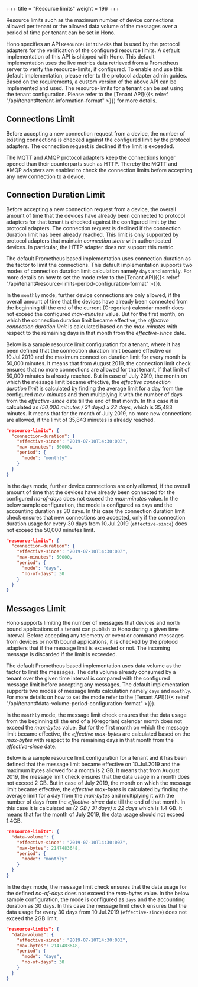 +++
title = "Resource limits"
weight = 196
+++

Resource limits such as the maximum number of device connections allowed per tenant or the allowed data volume of the messages over a period of time per tenant can be set in Hono. 

Hono specifies an API `ResourceLimitChecks` that is used by the protocol adapters for the verification of the configured resource limits. A default implementation of this API is shipped with Hono. This default implementation uses the live metrics data retrieved from a Prometheus server to verify the resource-limits, if configured. To enable and use this default implementation, please refer to the protocol adapter admin guides. Based on the requirements, a custom version of the above API can be implemented and used. The resource-limits for a tenant can be set using the tenant configuration. Please refer to the [Tenant API]({{< relref "/api/tenant#tenant-information-format" >}}) for more details.


## Connections Limit

Before accepting a new connection request from a device, the number of existing connections is checked against the configured limit by the protocol adapters. The connection request is declined if the limit is exceeded.

The MQTT and AMQP protocol adapters keep the connections longer opened than their counterparts such as HTTP. Thereby the MQTT and AMQP adapters are enabled to check the connection limits before accepting any new connection to a device.

## Connection Duration Limit

Before accepting a new connection request from a device, the overall amount of time that the devices have already been connected to protocol adapters for that tenant is checked against the configured limit by the protocol adapters. The connection request is declined if the connection duration limit has been already reached. This limit is only supported by protocol adapters that maintain *connection state* with authenticated devices. In particular, the HTTP adapter does not support this metric.

The default Prometheus based implementation uses connection duration as the factor to limit the connections. This default implementation supports two modes of connection duration limit calculation namely `days` and `monthly`. For more details on how to set the mode refer to the [Tenant API]({{< relref "/api/tenant#resource-limits-period-configuration-format" >}}).

In the `monthly` mode, further device connections are only allowed, if the overall amount of time that the devices have already been connected from the beginning till the end of the current (Gregorian) calendar month does not exceed the configured *max-minutes* value. But for the first month, on which the connection duration limit became effective, the *effective connection duration limit* is calculated based on the *max-minutes* with respect to the remaining days in that month from the *effective-since* date.

Below is a sample resource limit configuration for a tenant, where it has been defined that the connection duration limit became effective on 10.Jul.2019 and the maximum connection duration limit for every month is 50,000 minutes. It means that from August 2019, the connection limit check ensures that no more connections are allowed for that tenant, if that limit of 50,000 minutes is already reached. But in case of July 2019, the month on which the message limit became effective, the *effective connection duration limit* is calculated by finding the average limit for a day from the configured *max-minutes* and then multiplying it with the number of days from the *effective-since* date till the end of that month. In this case it is calculated as *(50,000 minutes / 31 days) x  22 days*, which is 35,483 minutes. It means that for the month of July 2019, no more new connections are allowed, if the limit of 35,843 minutes is already reached.

~~~json
"resource-limits": {
  "connection-duration": {
    "effective-since": "2019-07-10T14:30:00Z",
    "max-minutes": 50000,
    "period": {
      "mode": "monthly"
    }
  }
}

~~~
In the `days` mode, further device connections are only allowed, if the overall amount of time that the devices have already been connected for the configured *no-of-days* does not exceed the *max-minutes* value. In the below sample configuration, the mode is configured as `days` and the accounting duration as 30 days. In this case the connection duration limit check ensures that new connections are accepted, only if the connection duration usage for every 30 days from 10.Jul.2019 (`effective-since`) does not exceed the 50,000 minutes limit.
~~~json
"resource-limits": {
  "connection-duration": {
    "effective-since": "2019-07-10T14:30:00Z",
    "max-minutes": 50000,
    "period": {
      "mode": "days",
      "no-of-days": 30
    }
  }
}
~~~

## Messages Limit

Hono supports limiting the number of messages that devices and north bound applications of a tenant can publish to Hono during a given time interval. Before accepting any telemetry or event or command messages from devices or north bound applications, it is checked by the protocol adapters that if the message limit is exceeded or not. The incoming message is discarded if the limit is exceeded. 

The default Prometheus based implementation uses data volume as the factor to limit the messages. The data volume already consumed by a tenant over the given time interval is compared with the configured message limit before accepting any messages. The default implementation supports two modes of message limits calculation namely `days` and `monthly`. For more details on how to set the mode refer to the [Tenant API]({{< relref "/api/tenant#data-volume-period-configuration-format" >}}).

In the `monthly` mode, the message limit check ensures that the data usage from the beginning till the end of a (Gregorian) calendar month does not exceed the *max-bytes* value. But for the first month on which the message limit became effective, the *effective max-bytes* are calculated based on the *max-bytes* with respect to the remaining days in that month from the *effective-since* date.

Below is a sample resource limit configuration for a tenant and it has been defined that the message limit became effective on 10.Jul.2019 and the maximum bytes allowed for a month is 2 GB. It means that from August 2019, the message limit check ensures that the data usage in a month does not exceed 2 GB. But in case of July 2019, the month on which the message limit became effective, the *effective max-bytes* is calculated by finding the average limit for a day from the *max-bytes* and multiplying it with the number of days from the *effective-since* date till the end of that month. In this case it is calculated as *(2 GB / 31 days) x  22 days* which is 1.4 GB. It means that for the month of July 2019, the data usage should not exceed 1.4GB.

~~~json
"resource-limits": {
  "data-volume": {
    "effective-since": "2019-07-10T14:30:00Z",
    "max-bytes": 2147483648,
    "period": {
      "mode": "monthly"
    }
  }
}
~~~
In the `days` mode, the message limit check ensures that the data usage for the defined *no-of-days* does not exceed the *max-bytes* value. In the below sample configuration, the mode is configured as `days` and the accounting duration as 30 days. In this case the message limit check ensures that the data usage for every 30 days from 10.Jul.2019 (`effective-since`) does not exceed the 2GB limit.
~~~json
"resource-limits": {
  "data-volume": {
    "effective-since": "2019-07-10T14:30:00Z",
    "max-bytes": 2147483648,
    "period": {
      "mode": "days",
      "no-of-days": 30
    }
  }
}
~~~
